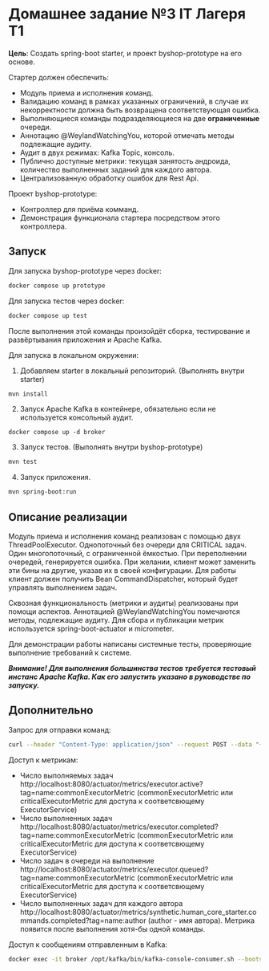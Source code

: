 # Домашнее задание №3 IT Лагеря Т1

**Цель**: Создать spring-boot starter, и проект byshop-prototype на его основе.

Стартер должен обеспечить:
* Модуль приема и исполнения команд.
* Валидацию команд в рамках указанных ограничений, в случае их
некорректности должна быть возвращена соответствующая ошибка.
* Выполняющиеся команды подразделяющиеся на две **ограниченные** очереди.
* Аннотацию @WeylandWatchingYou, которой отмечать методы подлежащие аудиту.
* Аудит в двух режимах: Kafka Topic, консоль.
* Публично доступные метрики: текущая занятость андроида, количество выполненных заданий для каждого автора.
* Централизованную обработку ошибок для Rest Api.

Проект byshop-prototype:
* Контроллер для приёма комманд.
* Демонстрация функционала стартера посредством этого контроллера.

## Запуск
Для запуска byshop-prototype через docker:
```sh
docker compose up prototype
```

Для запуска тестов через docker:
```sh
docker compose up test
```
После выполнения этой команды произойдёт сборка, тестирование и развёртывания приложения и Apache Kafka.

Для запуска в локальном окружении:
1. Добавляем starter в локальный репозиторий. (Выполнять внутри starter)
```sh
mvn install
```
2. Запуск Apache Kafka в контейнере, обязательно если не используется консольный аудит.
```
docker compose up -d broker
```
3. Запуск тестов. (Выполнять внутри byshop-prototype)
```sh
mvn test
```
4. Запуск приложения.
```sh
mvn spring-boot:run
```
## Описание реализации

Модуль приема и исполнения команд реализован с помощью двух ThreadPoolExecutor. Однопоточный без очереди для CRITICAL задач.
Один многопоточный, с ограниченной ёмкостью. При переполнении очередей, генерируется ошибка. При желании, клиент может 
заменить эти бины на другие, указав их в своей конфигурации. Для работы клиент должен получить Bean CommandDispatcher,
который будет управлять выполнением задач.

Сквозная функциональность (метрики и аудиты) реализованы при помощи аспектов. Аннотацией @WeylandWatchingYou помечаются методы,
подлежащие аудиту. Для сбора и публикации метрик используется spring-boot-actuator и micrometer.

Для демонстрации работы написаны системные тесты, проверяющие выполнение требований к системе.

***Внимание! Для выполнения большинства тестов требуется тестовый инстанс Apache Kafka. Как его запустить указано в руководстве по запуску.***

## Дополнительно

Запрос для отправки команд:

```sh
curl --header "Content-Type: application/json" --request POST --data "{\"description\":\"Test command\",\"priority\":\"COMMON\",\"author\":\"Me\",\"time\":\"1970-01-01T00:00:00Z\"}" http://localhost:8080/
```

Доступ к метрикам:
- Число выполняемых задач http://localhost:8080/actuator/metrics/executor.active?tag=name:commonExecutorMetric (commonExecutorMetric или criticalExecutorMetric для доступа к соответсвющему ExecutorService)
- Число выполненных задач http://localhost:8080/actuator/metrics/executor.completed?tag=name:commonExecutorMetric (commonExecutorMetric или criticalExecutorMetric для доступа к соответсвющему ExecutorService)
- Число задач в очереди на выполнение http://localhost:8080/actuator/metrics/executor.queued?tag=name:commonExecutorMetric (commonExecutorMetric или criticalExecutorMetric для доступа к соответсвющему ExecutorService)
- Число выполненных задач для каждого автора http://localhost:8080/actuator/metrics/synthetic.human_core_starter.commands.completed?tag=name:author (author - имя автора). Метрика появится после выполнения хотя-бы одной команды.

Доступ к сообщениям отправленным в Kafka:

```sh
docker exec -it broker /opt/kafka/bin/kafka-console-consumer.sh --bootstrap-server localhost:9092 --topic audit --from-beginning
```